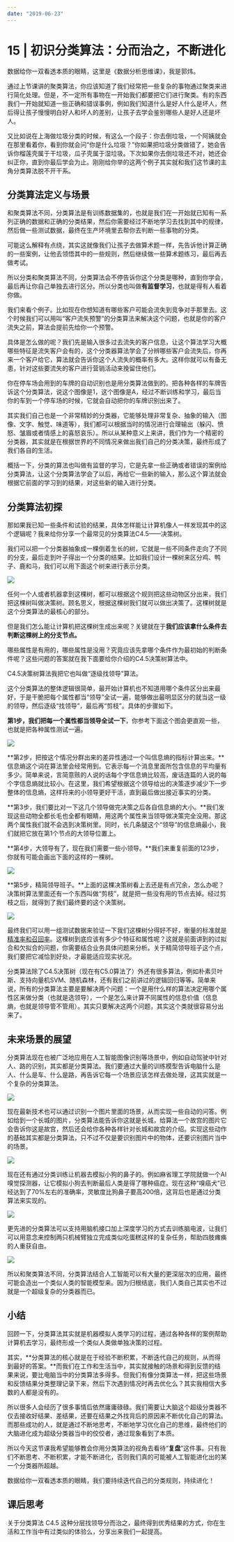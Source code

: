 ```yaml
---
date: "2019-06-23"
---  
```

      
# 15 | 初识分类算法：分而治之，不断进化
数据给你一双看透本质的眼睛，这里是《数据分析思维课》，我是郭炜。

通过上节课讲的聚类算法，你应该知道了我们经常把一些复杂的事物通过聚类来进行简化处理。但是，不一定所有事物在一开始我们都要把它们进行聚类。有的东西我们一开始就知道一些正确和错误事例，例如我们知道什么是好人什么是坏人，然后得让孩子慢慢明白好人和坏人的差别，让孩子去学会鉴别哪些人是好人还是坏人。

又比如说在上海做垃圾分类的时候，有这么一个段子：你去倒垃圾，一个阿姨就会在那里看着你，看到你就会问“你是什么垃圾？”你如果把垃圾分类做错了，她会告诉你榴莲壳属于干垃圾，瓜子壳属于湿垃圾。下次如果你去倒垃圾还不对，她还会纠正你，直到你最后学会为止。刚刚给你举的这两个例子其实就和我们这节课的主角分类算法脱不开干系。

## 分类算法定义与场景

和聚类算法不同，分类算法是有训练数据集的，也就是我们在一开始就已知有一系列正确的数据和正确的分类结果，然后你需要经过不断地学习去找到其中的规律，然后做一些测试数据，最终在生产环境里去帮你去判断一些事物的分类。

可能这么解释有点绕，其实这就像我们让孩子去做算术题一样，先告诉他计算正确的一些案例，让他去领悟其中的一些规则，然后继续做一些算术题练习，最后再去做考试。

<!-- [[[read_end]]] -->

所以分类和聚类算法不同，分类算法会不停告诉你这个分类是哪种，直到你学会，最后再让你自己单独去进行区分。所以分类也叫做**有监督学习**，也就是得有人看着你做。

我们来看个例子。比如现在你想知道有哪些客户可能会流失到竞争对手那里去。这个时候我们可以用叫“客户流失预警”的分类算法来解决这个问题，也就是你的客户流失之前，算法会提前先给你一个预警。

具体是怎么做的呢？我们先是输入很多过去流失的客户信息，让这个算法学习大概哪些特征是流失客户会有的，这个分类器算法学会了分辨哪些客户会流失后，你再来一个客户给它，算法就会告诉你这个人流失的概率有多大。这样你就可以有备无患，针对这些要流失的客户进行营销活动来挽留住他们。

你在停车场会用到的车牌的自动识别也是用分类算法做到的。把各种各样的车牌告诉这个分类算法，说这个图像是1，这个图像是A，经过不断训练和学习，最后当你的车到一个停车场的时候，它就会自动把你的车牌识别出来了。

其实我们自己也是一个非常精妙的分类器，它能够处理非常复杂、抽象的输入（图像、文字、触觉、味道等），我们都可以根据当时的情况进行合理输出（躲闪、愤怒、皱眉或者情感上的喜怒哀乐）。所以从某种意义上来讲，我们作为一个精密的分类器，其实就是在根据世界的不同情况来做出我们自己的分类决策，最终形成了我们各自的生活。

概括一下，分类的算法也叫做有监督的学习，它是先拿一些正确或者错误的案例给分类算法，让这个分类算法学会了以后，再给它一些新的输入，那么这个算法就会根据它前面的学习到的结果，对这些新的输入进行分类。

## 分类算法初探

那如果我已知一些条件和试验的结果，具体怎样能让计算机像人一样发现其中的这个逻辑呢？我来给你分享一个最常见的分类算法C4.5——决策树。

我们可以把一个分类器抽象成一棵倒着生长的树，它就是一些不同条件走向了不同的分支，最后走到叶子得出一个分类的结果。比如我们设计一棵树来区分鸡、鸭子、鹿和马，我们可以用下面这个树来进行表示分类。

![](./httpsstatic001geekbangorgresourceimage74ya74b291bf671e4567704f6bedfcd09yya.jpg)

任何一个人或者机器拿到这棵树，都可以根据这个规则把这些动物区分出来，我们把这棵树叫做决策树。顾名思义，根据这棵树我们就可以做出决策了。这棵树就是这个分类算法的最核心的部分。

但是我们怎么能让计算机把这棵树生成出来呢？关键就在于**我们应该拿什么条件去判断这棵树上的分支节点。**

哪些属性是有用的，哪些属性是没用？究竟应该先拿哪个条件作为最初始的判断条件呢？这些问题的答案就在我下面要给你介绍的C4.5决策树算法中。

C4.5决策树算法我把它也叫做“逐级找领导”算法。

这个分类算法的整体逻辑很简单，最开始计算机也不知道用哪个条件区分出来最好，于是干脆把每个属性都当“领导”全试一遍，能够做出最明显区分的就当这一级的领导，然后逐级“找领导”，最后再“剪枝”。具体的步骤如下。

**第1步，我们把每一个属性都当领导全试一下**，你参考下面这个图会更直观一些，也就是把各种属性测试一遍。

![](./httpsstatic001geekbangorgresourceimagef532f59b1d2fdeab2050a15f85a0aa86c032.jpg)

**第2步，把按这个情况分群出来的差异性通过一个叫信息熵的指标计算出来。**信息熵这个词在算法里会经常用到。它表示每一个消息里面所包含信息的平均量有多少。简单来说，言简意赅的人说的话每个字信息熵比较高，废话连篇的人说的每个字信息熵就比较小。在这里，我们希望根据这个领导给出的决策逐步减少下一步整体的信息熵，这样将来的小领导更好干活，直到最后做出接近事实的分类。

**第3步，我们要比对一下这几个领导做完决策之后各自信息熵的大小。**我们发现这些动物全都长毛也全都有眼睛，用这两个属性来当领导做决策完全没用。那这两个属性我们就不会选到决策树里。同时，长几条腿这个“领导”的信息熵最小，我们就把它放在第1个节点的大领导位置上。

**第4步，大领导有了，现在我们需要一些小领导。**我们来重复前面的123步，你就有可能会画出下面的这样的一棵树。

![](./httpsstatic001geekbangorgresourceimage49f749f7c1f69e500c8c4eae9bdcdf0fa8f7.jpg)

**第5步，精简领导班子。**上面的这棵决策树看上去还是有点冗余，怎么办呢？决策树算法里面还有一个东西叫做“剪枝”，就是把一些没有用的节点去掉。经过剪枝之后，就得到了我们最终要的这个决策树。

![](./httpsstatic001geekbangorgresourceimagedb27db5c112a051a55b330f4fa1586445c27.jpg)

最终我们可以用一组测试数据来验证一下我们这棵树分得好不好，衡量的标准就是[精准率和召回率](https://time.geekbang.org/column/article/410422)。这棵树到底应该有多少个特征和属性呢？这就是前面讲到的过拟合和欠拟合的问题，你需要结合业务具体问题来分析。关于精简领导班子这个点，我们要把它减恰到好处，才最能适应现实状况。

分类算法除了C4.5决策树（现在有C5.0算法了）外还有很多算法，例如朴素贝叶斯、支持向量机SVM、随机森林，还有我们之前讲过的逻辑回归等等。简单来说，所有的分类算法主要是要解决两个问题：一个是用什么样的算法决定用哪个属性区来做分类（也就是选领导），一个是怎么来计算不同属性的信息价值（信息熵，也就是领导管不管用）。其实只要解决这两个问题，其实这个类就很容易分出来了。

## 未来场景的展望

分类算法现在也被广泛地应用在人工智能图像识别等场景中，例如自动驾驶中针对人、路的识别，其实都是分类算法。我们要通过大量的训练模型告诉电脑什么是人、什么是车、什么是路，再告诉它每一个场景应该怎样去做处理，这其实就是一个复杂的分类算法。

![](./httpsstatic001geekbangorgresourceimagedb31db36d1823c6c8e20a8123d792a306431.jpg)

现在最新技术也可以通过识别一个图片里面的场景，从而实现一些自动的问答。例如给到一个长城的图片，分类算法能告诉你这就是长城，给算法一个故宫的图片它会告诉你这是故宫，然后还会给你各种各样针对长城和故宫的介绍。实现这些动作的基础其实都是分类算法，只不过不仅是要识别图片中的物体，还要识别图片当中的场景。

![](./httpsstatic001geekbangorgresourceimagea0b4a05ea1856be054d367be21a0e077d7b4.jpg)

现在还有通过分类训练让机器去模拟小狗的鼻子的。例如麻省理工学院就做一个AI嗅觉探测器，让它模拟小狗去判断最后人类是得了哪种癌症。现在这种“嗅癌犬”已经达到了70\%左右的准确率，灵敏度比狗鼻子要高200倍，这背后也是通过分类算法来实现的。

![](./httpsstatic001geekbangorgresourceimage988298865103601ff5bf2f3a812c2628a682.jpg)

更先进的分类算法可以支持用脑机接口加上深度学习的方式去训练脑电波，让我们可以用意念来控制两只机械臂独立完成类似吃蛋糕这样的复杂任务，帮助四肢瘫痪的人重获自由。

![](./httpsstatic001geekbangorgresourceimage25292550b6e461bb94b791e5ba3e8fc2e629.jpg)

所以和聚类算法不同，分类算法结合人工智能可以有大量的更深层次的应用，最终可能会造出一个类似人类的智能模型来。因为归根结底，我们人类自己其实也不过就是一个超级复杂的分类器而已。

## 小结

回顾一下，分类算法其实就是机器模拟人类学习的过程，通过各种各样的案例帮助计算机去学习，最终形成一个类似人类做单独决策的过程。

其实，**分类算法的核心就是在于经验不断积累，不断迭代自己的规则，从而得到最好的答案。**而我们在工作和生活当中，其实就接触的场景和得到反馈的结果来说，要比电脑当中的分类算法多得多。但我们有像分类算法一样，把这些场景和反馈结果分类整理记录下来，然后下次遇到情况时再去优化么？其实我相信大多数的人都是没有的。

所以很多人会经历了很多事情后依然庸庸碌碌。我们需要让大脑这个超级分类器不仅去接收好结果、差结果，还要在结果之外找背后的原因来不断优化自己的算法。而那些成功的人，就是通过不断地思考，不断地学习优化自己的思维，最终他们的大脑进化成为超级分类器当中的佼佼者，通过现象看到了本质。

所以今天这节课我希望能够教会你用分类算法的视角去看待“**复盘**”这件事。只有我们不断思考、不断积累，才能不断进化，否则我们真的可能被人工智能进化出的某一个分类器所超越。

数据给你一双看透本质的眼睛，我们要持续迭代自己的分类规则，持续进化！

## 课后思考

关于分类算法 C4.5 这种分层找领导分而治之，最终得到优秀结果的方式，你在生活和工作当中有过类似的体验么，分享出来我们一起提高。